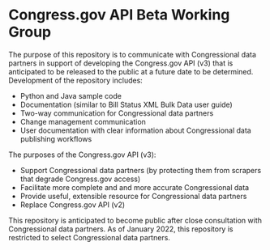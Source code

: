 # Congress.gov API Beta Working Group 

The purpose of this repository is to communicate with Congressional data partners in support of developing the Congress.gov API (v3) that is anticipated to be released to the public at a future date to be determined. Development of the repository includes: 

- Python and Java sample code
- Documentation (similar to Bill Status XML Bulk Data user guide) 
- Two-way communication for Congressional data partners
- Change management communication
- User documentation with clear information about Congressional data publishing workflows 

The purposes of the Congress.gov API (v3): 

- Support Congressional data partners (by protecting them from scrapers that degrade Congress.gov access) 
- Facilitate more complete and and more accurate Congressional data
- Provide useful, extensible resource for Congressional data partners
- Replace Congress.gov API (v2)
  
This repository is anticipated to become public after close consultation with Congressional data partners. As of January 2022, this repository is restricted to select Congressional data partners. 

